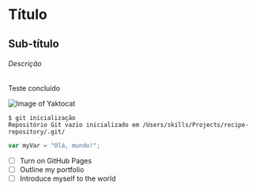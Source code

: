 # Título
## Sub-título
###### Descrição
Teste concluído

![Image of Yaktocat](https://octodex.github.com/images/yaktocat.png)

```
$ git inicialização
Repositório Git vazio inicializado em /Users/skills/Projects/recipe-repository/.git/
```

``` javascript
var myVar = "Olá, mundo!";
```
- [ ] Turn on GitHub Pages
- [ ] Outline my portfolio
- [ ] Introduce myself to the world
